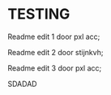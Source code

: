 # TESTING

Readme edit 1 door pxl acc;

Readme edit 2 door stijnkvh;

Readme edit 3 door pxl acc;

SDADAD
